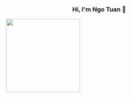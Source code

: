 ### <h3 align="center" >Hi, I'm Ngo Tuan 👋</h3>

<img height=200 align="center" src="https://github-readme-stats.vercel.app/api/top-langs/?username=anuraghazra&layout=compact" />

